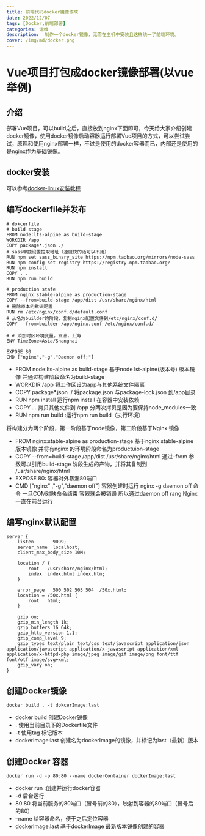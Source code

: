 ```yaml
---
title: 前端代码docker镜像作成
date: 2022/12/07
tags: [Docker,前端部署]
categories: 运维
description:  制作一个docker镜像，无需在主机中安装且这样统一了前端环境。
cover: /img/md/docker.png
---
```


# Vue项目打包成docker镜像部署(以vue举例)

## 介绍
部署Vue项目，可以build之后，直接放到nginx下面即可，今天给大家介绍创建docker镜像，使用docker镜像启动容器运行部署Vue项目的方式，可以尝试尝试，原理和使用nginx部署一样，不过是使用的docker容器而已，内部还是使用的是nginx作为基础镜像。

## docker安装
可以参考[docker-linux安装教程](https://winner-XW.github.io/2022/08/07/docker-install/)

## 编写dockerfile并发布
```shell
# dokcerfile
# build stage
FROM node:lts-alpine as build-stage
WORKDIR /app
COPY package*.json ./
# sass单独设置拉取地址（速度快的话可以不用）
RUN npm set sass_binary_site https://npm.taobao.org/mirrors/node-sass
RUN npm config set registry https://registry.npm.taobao.org/
RUN npm install
COPY . .
RUN npm run build

# production stafe 
FROM nginx:stable-alpine as production-stage
COPY --from=build-stage /app/dist /usr/share/nginx/html
# 删除原本的默认配置
RUN rm /etc/nginx/conf.d/default.conf
# 从名为builder的阶段，复制nginx配置文件到/etc/nginx/conf.d/
COPY --from=builder /app/nginx.conf /etc/nginx/conf.d/

# # 添加时区环境变量，亚洲，上海
ENV TimeZone=Asia/Shanghai

EXPOSE 80
CMD ["nginx","-g","Daemon off;"]
```

- FROM node:lts-alpine as build-stage 基于node lst-alpine(版本号) 版本镜像 并通过构建阶段命名为build-stage
- WORKDIR /app 将工作区设为app与其他系统文件隔离
- COPY package*.json ./ 将package.json 与package-lock.json 到/app目录
- RUN npm install 运行npm install 在容器中安装依赖
- COPY . . 拷贝其他文件到 /app 分两次拷贝是因为要保持node_modules一致
- RUN npm run build :运行npm run build（执行环境）

将构建分为两个阶段，第一阶段基于node镜像，第二阶段基于Nginx 镜像

- FROM nginx:stable-alpine as production-stage 基于nginx stable-alpine 版本镜像 并将有nginx 的环境阶段命名为productuion-stage
- COPY --from=build-stage /app/dist /usr/share/nginx/html 通过–from 参数可以引用build-stage 阶段生成的产物，并将其复制到 /usr/share/nginx/html
- EXPOSE 80: 容器对外暴漏80端口
- CMD ["nginx" ,"-g","daemon off"] 容器创建时运行 nginx -g daemon off 命令 一旦COM对映命令结束 容器就会被销毁 所以通过daemon off rang Nginx 一直在前台运行

## 编写nginx默认配置
```shell
server {
    listen       9099;
    server_name  localhost;
    client_max_body_size 10M;

    location / {
        root   /usr/share/nginx/html;
        index  index.html index.htm;
    }

    error_page   500 502 503 504  /50x.html;
    location = /50x.html {
        root   html;
    }

    gzip on;
    gzip_min_length 1k;
    gzip_buffers 16 64k;
    gzip_http_version 1.1;
    gzip_comp_level 9;
    gzip_types text/plain text/css text/javascript application/json application/javascript application/x-javascript application/xml application/x-httpd-php image/jpeg image/gif image/png font/ttf font/otf image/svg+xml;
    gzip_vary on;   
}
```

## 创建Docker镜像
```shell
docker build . -t dokcerImage:last
```
- docker build 创建Docker镜像
- . 使用当前目录下的Dockerfile文件
- -t 使用tag 标记版本
- dockerImage:last 创建名为dockerImage的镜像，并标记为last（最新）版本

## 创建Docker 容器
```shell
docker run -d -p 80:80 --name dockerContainer dockerImage:last
```

- docker run :创建并运行docker容器
- -d 后台运行
- 80:80 将当前服务的80端口（冒号前的80），映射到容器的80端口（冒号后的80）
- –name 给容器命名，便于之后定位容器
- dockerImage:last 基于dockerImage 最新版本镜像创建的容器
